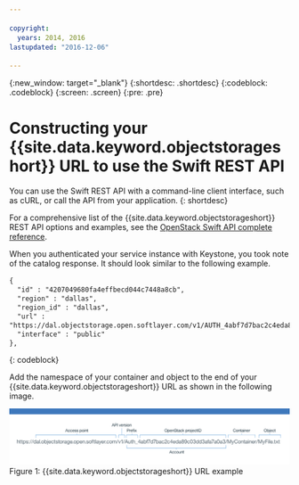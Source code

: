 ```yaml
---

copyright:
  years: 2014, 2016
lastupdated: "2016-12-06"

---
```

{:new_window: target="_blank"}
{:shortdesc: .shortdesc}
{:codeblock: .codeblock}
{:screen: .screen}
{:pre: .pre}


# Constructing your {{site.data.keyword.objectstorageshort}} URL to use the Swift REST API

You can use the Swift REST API with a command-line client interface, such as cURL, or call the API from your application.
{: shortdesc}


For a comprehensive list of the {{site.data.keyword.objectstorageshort}} REST API options and examples, see the [OpenStack Swift API complete reference](http://developer.openstack.org/api-ref-objectstorage-v1.html).

When you authenticated your service instance with Keystone, you took note of the catalog response. It should look similar to the following example.

```
{
  "id" : "4207049680fa4effbecd044c7448a8cb",
  "region" : "dallas",
  "region_id" : "dallas",
  "url" : "https://dal.objectstorage.open.softlayer.com/v1/AUTH_4abf7d7bac2c4eda89c03dd3afa7a0a3",
  "interface" : "public"
},
```
{: codeblock}


Add the namespace of your container and object to the end of your {{site.data.keyword.objectstorageshort}} URL as shown in the following image.

  ![{{site.data.keyword.objectstorageshort}} URL pieces shown in an example image](images/swift_URL.png)
  Figure 1: {{site.data.keyword.objectstorageshort}} URL example
